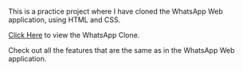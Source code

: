 This is a practice project where I have cloned the WhatsApp Web application, using HTML and CSS.

[Click Here](https://abhishekr14.github.io/WhatsApp-Clone/)  to view the WhatsApp Clone.

Check out all the features that are the same as in the WhatsApp Web application. 
